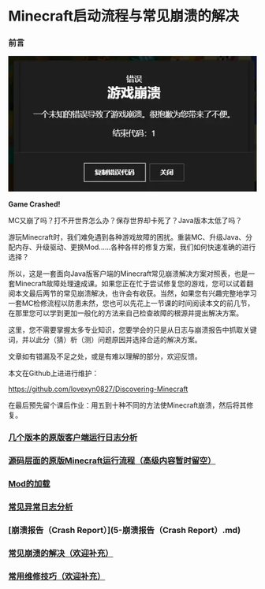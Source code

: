 # Minecraft启动流程与常见崩溃的解决

### 前言

![1674342019200](media/1674342019200.png)

**Game Crashed!**

MC又崩了吗？打不开世界怎么办？保存世界却卡死了？Java版本太低了吗？

游玩Minecraft时，我们难免遇到各种游戏故障的困扰。重装MC、升级Java、分配内存、升级驱动、更换Mod......各种各样的修复方案，我们如何快速准确的进行选择？

所以，这是一套面向Java版客户端的Minecraft常见崩溃解决方案对照表，也是一套Minecraft故障处理速成课。如果您正在忙于尝试修复您的游戏，您可以试着翻阅本文最后两节的常见崩溃解决，也许会有收获。当然，如果您有兴趣完整地学习一套MC检修流程以防患未然，您也可以先花上一节课的时间阅读本文的前几节，在那里您可以学到更加一般化的方法来自己检查故障的根源并提出解决方案。

这里，您不需要掌握太多专业知识，您要学会的只是从日志与崩溃报告中抓取关键词，并以此分（猜）析（测）问题原因并选择合适的解决方案。

文章如有错漏及不足之处，或是有难以理解的部分，欢迎反馈。

本文在Github上进进行维护：

https://github.com/lovexyn0827/Discovering-Minecraft

在最后预先留个课后作业：用五到十种不同的方法使Minecraft崩溃，然后将其修复。

### [几个版本的原版客户端运行日志分析](1-几个版本的原版客户端运行日志分析.md)

### [源码层面的原版Minecraft运行流程（高级内容暂时留空）](2-源码层面的原版Minecraft运行流程.md)

### [Mod的加载](3-Mod的加载].md)

### [常见异常日志分析](4-常见异常日志分析.md)

### [崩溃报告（Crash Report）](5-崩溃报告（Crash Report）.md)

### [常见崩溃的解决（欢迎补充）](6-常见崩溃的解决（欢迎补充）.md)

### [常用维修技巧（欢迎补充）](7-常用维修技巧（欢迎补充）.md)

